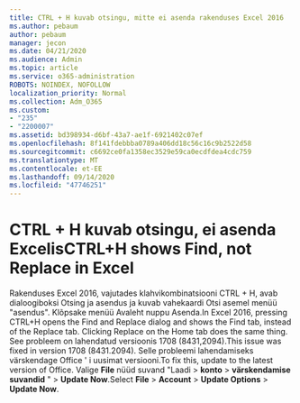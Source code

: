 ```yaml
---
title: CTRL + H kuvab otsingu, mitte ei asenda rakenduses Excel 2016
ms.author: pebaum
author: pebaum
manager: jecon
ms.date: 04/21/2020
ms.audience: Admin
ms.topic: article
ms.service: o365-administration
ROBOTS: NOINDEX, NOFOLLOW
localization_priority: Normal
ms.collection: Adm_O365
ms.custom:
- "235"
- "2200007"
ms.assetid: bd398934-d6bf-43a7-ae1f-6921402c07ef
ms.openlocfilehash: 8f141fdebbba0789a406dd18c56c16c9b2522d58
ms.sourcegitcommit: c6692ce0fa1358ec3529e59ca0ecdfdea4cdc759
ms.translationtype: MT
ms.contentlocale: et-EE
ms.lasthandoff: 09/14/2020
ms.locfileid: "47746251"
---
```

# <a name="ctrlh-shows-find-not-replace-in-excel"></a><span data-ttu-id="bc1f2-102">CTRL + H kuvab otsingu, ei asenda Excelis</span><span class="sxs-lookup"><span data-stu-id="bc1f2-102">CTRL+H shows Find, not Replace in Excel</span></span>

<span data-ttu-id="bc1f2-103">Rakenduses Excel 2016, vajutades klahvikombinatsiooni CTRL + H, avab dialoogiboksi Otsing ja asendus ja kuvab vahekaardi Otsi asemel menüü "asendus". Klõpsake menüü Avaleht nuppu Asenda.</span><span class="sxs-lookup"><span data-stu-id="bc1f2-103">In Excel 2016, pressing CTRL+H opens the Find and Replace dialog and shows the Find tab, instead of the Replace tab. Clicking Replace on the Home tab does the same thing.</span></span> <span data-ttu-id="bc1f2-104">See probleem on lahendatud versioonis 1708 (8431,2094).</span><span class="sxs-lookup"><span data-stu-id="bc1f2-104">This issue was fixed in version 1708 (8431.2094).</span></span> <span data-ttu-id="bc1f2-105">Selle probleemi lahendamiseks värskendage Office ' i uusimat versiooni.</span><span class="sxs-lookup"><span data-stu-id="bc1f2-105">To fix this, update to the latest version of Office.</span></span> <span data-ttu-id="bc1f2-106">Valige **File** nüüd suvand "Laadi \> **konto** \> **värskendamise suvandid** " \> **Update Now**.</span><span class="sxs-lookup"><span data-stu-id="bc1f2-106">Select **File** \> **Account** \> **Update Options** \> **Update Now**.</span></span>
  